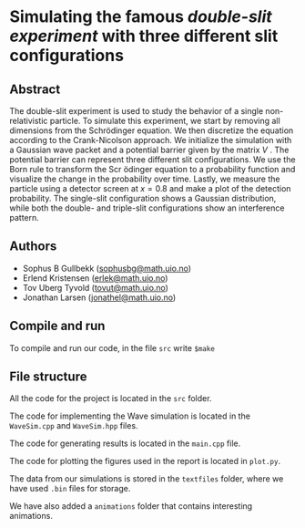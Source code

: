 # Simulating the famous *double-slit experiment* with three different slit configurations

## Abstract

The double-slit experiment is used to study the behavior of a single non-relativistic particle. To
simulate this experiment, we start by removing all dimensions from the Schrödinger equation. We
then discretize the equation according to the Crank-Nicolson approach. We initialize the simulation
with a Gaussian wave packet and a potential barrier given by the matrix $V$ . The potential barrier
can represent three different slit configurations. We use the Born rule to transform the Scr ̈odinger
equation to a probability function and visualize the change in the probability over time. Lastly, we
measure the particle using a detector screen at $x = 0.8$ and make a plot of the detection probability.
The single-slit configuration shows a Gaussian distribution, while both the double- and triple-slit
configurations show an interference pattern.

## Authors
- Sophus B Gullbekk (sophusbg@math.uio.no)
- Erlend Kristensen (erlek@math.uio.no)
- Tov Uberg Tyvold (tovut@math.uio.no)
- Jonathan Larsen (jonathel@math.uio.no) 


## Compile and run

To compile and run our code, in the file <code>src</code> write <code>$make</code>

## File structure

All the code for the project is located in the <code>src</code> folder.

The code for implementing the Wave simulation is located in the <code>WaveSim.cpp</code> and <code>WaveSim.hpp</code> files.

The code for generating results is located in the <code>main.cpp</code> file.

The code for plotting the figures used in the report is located in <code>plot.py</code>.

The data from our simulations is stored in the <code>textfiles</code> folder, where we have used <code>.bin</code> files for storage. 

We have also added a <code>animations</code> folder that contains interesting animations.

